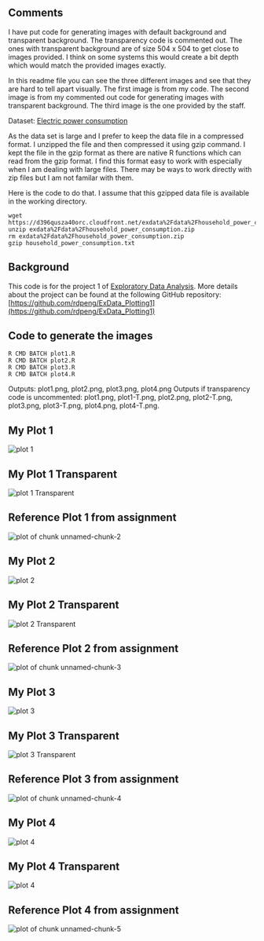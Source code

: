 ## Comments

I have put code for generating images with default background and transparent background. The transparency code is commented out. The ones with transparent background are of size 504 x 504 to get close to images provided. I think on some systems this would create a bit depth which would match the provided images exactly.

In this readme file you can see the three different images and see that they are hard to tell apart visually. The first image is from my code. The second image is from my commented out code for generating images with transparent background. The third image is the one provided by the staff.

Dataset: [Electric power consumption](https://d396qusza40orc.cloudfront.net/exdata%2Fdata%2Fhousehold_power_consumption.zip)

As the data set is large and I prefer to keep the data file in a compressed format. I unzipped the file and then compressed it using gzip command.
I kept the file in the gzip format as there are native R functions which can read from the gzip format. I find this format easy to work with especially
when I am dealing with large files. There may be ways to work directly with zip files but I am not familar with them.

Here is the code to do that. I assume that this gzipped data file is available in the working directory.

```
wget https://d396qusza40orc.cloudfront.net/exdata%2Fdata%2Fhousehold_power_consumption.zip
unzip exdata%2Fdata%2Fhousehold_power_consumption.zip
rm exdata%2Fdata%2Fhousehold_power_consumption.zip
gzip household_power_consumption.txt
```

## Background

This code is for the project 1 of [Exploratory Data Analysis](https://class.coursera.org/exdata-002/).
More details about the project can be found at the following GitHub repository: [https://github.com/rdpeng/ExData_Plotting1](https://github.com/rdpeng/ExData_Plotting1)

## Code to generate the images

```
R CMD BATCH plot1.R
R CMD BATCH plot2.R
R CMD BATCH plot3.R
R CMD BATCH plot4.R
```

Outputs: plot1.png, plot2.png, plot3.png, plot4.png
Outputs if transparency code is uncommented: plot1.png, plot1-T.png, plot2.png, plot2-T.png, plot3.png, plot3-T.png, plot4.png, plot4-T.png.

## My Plot 1
![plot 1](plot1.png)

## My Plot 1 Transparent
![plot 1 Transparent](figure/plot1-T.png)

## Reference Plot 1 from assignment
![plot of chunk unnamed-chunk-2](figure/unnamed-chunk-2.png) 


## My Plot 2
![plot 2](plot2.png)

## My Plot 2 Transparent
![plot 2 Transparent](figure/plot2-T.png)

## Reference Plot 2 from assignment
![plot of chunk unnamed-chunk-3](figure/unnamed-chunk-3.png) 


## My Plot 3
![plot 3](plot3.png)

## My Plot 3 Transparent
![plot 3 Transparent](figure/plot3-T.png)

## Reference Plot 3 from assignment
![plot of chunk unnamed-chunk-4](figure/unnamed-chunk-4.png) 


## My Plot 4
![plot 4](plot4.png)

## My Plot 4 Transparent
![plot 4](figure/plot4-T.png)

## Reference Plot 4 from assignment
![plot of chunk unnamed-chunk-5](figure/unnamed-chunk-5.png)
